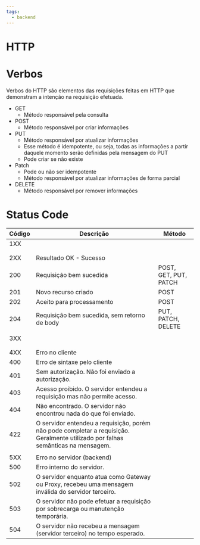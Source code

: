 ```yaml
---
tags:
  - backend
---
```

# HTTP
# Verbos

Verbos do HTTP são elementos das requisições feitas em HTTP que demonstram a intenção na requisição efetuada.

- GET
  - Método responsável pela consulta
- POST
  - Método responsável por criar informações
- PUT
  - Método responsável por atualizar informações
  - Esse método é idempotente, ou seja, todas as informações a partir daquele momento serão definidas pela mensagem do PUT
  - Pode criar se não existe
- Patch
  - Pode ou não ser idempotente
  - Método responsável por atualizar informações de forma parcial
- DELETE
  - Método responsável por remover informações

# Status Code

| Código | Descrição                                                                                                                        | Método                |
| ------ | -------------------------------------------------------------------------------------------------------------------------------- | --------------------- |
| 1XX    |                                                                                                                                  |                       |
|        |                                                                                                                                  |                       |
|        |                                                                                                                                  |                       |
| 2XX    | Resultado OK - Sucesso                                                                                                           |                       |
| 200    | Requisição bem sucedida                                                                                                          | POST, GET, PUT, PATCH |
| 201    | Novo recurso criado                                                                                                              | POST                  |
| 202    | Aceito para processamento                                                                                                        | POST                  |
| 204    | Requisição bem sucedida, sem retorno de body                                                                                     | PUT, PATCH, DELETE    |
|        |                                                                                                                                  |                       |
| 3XX    |                                                                                                                                  |                       |
|        |                                                                                                                                  |                       |
|        |                                                                                                                                  |                       |
| 4XX    | Erro no cliente                                                                                                                  |                       |
| 400    | Erro de sintaxe pelo cliente                                                                                                     |                       |
| 401    | Sem autorização. Não foi enviado a autorização.                                                                                  |                       |
| 403    | Acesso proibido. O servidor entendeu a requisição mas não permite acesso.                                                        |                       |
| 404    | Não encontrado. O servidor não encontrou nada do que foi enviado.                                                                |                       |
| 422    | O servidor entendeu a requisição, porém não pode completar a requisição. Geralmente utilizado por falhas semânticas na mensagem. |                       |
|        |                                                                                                                                  |                       |
| 5XX    | Erro no servidor (backend)                                                                                                       |                       |
| 500    | Erro interno do servidor.                                                                                                        |                       |
| 502    | O servidor enquanto atua como Gateway ou Proxy, recebeu uma mensagem inválida do servidor terceiro.                              |                       |
| 503    | O servidor não pode efetuar a requisição por sobrecarga ou manutenção temporária.                                                |                       |
| 504    | O servidor não recebeu a mensagem (servidor terceiro) no tempo esperado.                                                         |                       |
